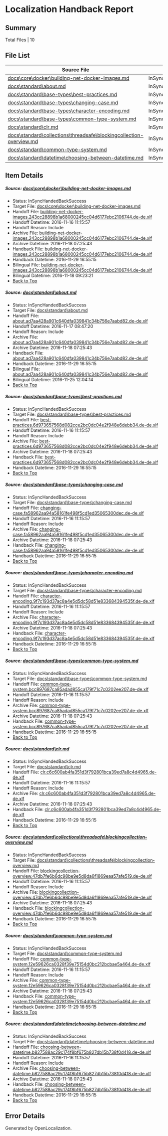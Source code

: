 # <a name='report-top'></a> Localization Handback Report

## Summary
 Total Files | 10

## File List
 Source File | Status | Details 
 ----------- | ------ | ------- 
 [docs\core\docker\building-net-docker-images.md](https://github.com/dotnet/docs/blob/1cb9e19ec9c9c0764244aeec5f62b812cbd91aef/docs/core/docker/building-net-docker-images.md) | InSyncHandedBackSuccess | [Details](#8cc784c267e9ca85ae110f8c92e0191f6fee659635)
 [docs\standard\about.md](https://github.com/dotnet/docs/blob/25ffe74610e938c23294654b35f095fb824d3068/docs/standard/about.md) | InSyncHandedBackSuccess | [Details](#f658a9f506c436d86282407d2cf40867f6717e4f3253)
 [docs\standard\base-types\best-practices.md](https://github.com/dotnet/docs/blob/b20713600d7c3ddc31be5885733a1e8910ede8c6/docs/standard/base-types/best-practices.md) | InSyncHandedBackSuccess | [Details](#d92549bf46f1c7a728bc6e2ac7cb1832511150843264)
 [docs\standard\base-types\changing-case.md](https://github.com/dotnet/docs/blob/fb00da6505c9edb6a49d2003ae9bcb8e74c11d6c/docs/standard/base-types/changing-case.md) | InSyncHandedBackSuccess | [Details](#f67c726b38657790deebb623dc44cb528fe404bc3265)
 [docs\standard\base-types\character-encoding.md](https://github.com/dotnet/docs/blob/b20713600d7c3ddc31be5885733a1e8910ede8c6/docs/standard/base-types/character-encoding.md) | InSyncHandedBackSuccess | [Details](#e72540726bdd1b3624064c7388e58d80320c58313267)
 [docs\standard\base-types\common-type-system.md](https://github.com/dotnet/docs/blob/b20713600d7c3ddc31be5885733a1e8910ede8c6/docs/standard/base-types/common-type-system.md) | InSyncHandedBackSuccess | [Details](#35098ce238af88229fddf2adc7cf762848781ebc3269)
 [docs\standard\clr.md](https://github.com/dotnet/docs/blob/bb50b160a685d494ba47b3ca583f6fc35fa3ef3e/docs/standard/clr.md) | InSyncHandedBackSuccess | [Details](#779b4bc43465833fa92e85d42156a232f390f7c23318)
 [docs\standard\collections\threadsafe\blockingcollection-overview.md](https://github.com/dotnet/docs/blob/e07788926a995b41571be276379ad9285747951d/docs/standard/collections/threadsafe/blockingcollection-overview.md) | InSyncHandedBackSuccess | [Details](#64a01b5e21e012dfaae07a02f5fb27932be9cf983325)
 [docs\standard\common-type-system.md](https://github.com/dotnet/docs/blob/9cf6022fc910bc5418c03c0fa81d9432d85be3b0/docs/standard/common-type-system.md) | InSyncHandedBackSuccess | [Details](#f655c141a0c86da7905091c138b7ec4324cad07a3335)
 [docs\standard\datetime\choosing-between-datetime.md](https://github.com/dotnet/docs/blob/c40c28da09e8a122b542463c197196c82c81dd19/docs/standard/datetime/choosing-between-datetime.md) | InSyncHandedBackSuccess | [Details](#f8a603bab32afd0b8e7d13c9c5755e3f14a9d2bd3338)

## Item Details
##### <a name='8cc784c267e9ca85ae110f8c92e0191f6fee659635'></a> Source: [docs\core\docker\building-net-docker-images.md](https://github.com/dotnet/docs/blob/1cb9e19ec9c9c0764244aeec5f62b812cbd91aef/docs/core/docker/building-net-docker-images.md)
* Status: InSyncHandedBackSuccess
* Target File: [docs\core\docker\building-net-docker-images.md](https://github.com/dotnet/docs.de-de/blob/9a01fe96273332d6d0336f7a9c1c7ff67394f48e/docs/core/docker/building-net-docker-images.md)
* Handoff File: [building-net-docker-images.243cc28898b1a68000245cc04d6177ebc2106744.de-de.xlf](https://github.com/dotnet/docs.handoff/blob/dab63646e3a29d8a7a883198cd4a9159618c1eb4/ol-handoff/dotnet/docs.de-de/master/ht-p1/building-net-docker-images.243cc28898b1a68000245cc04d6177ebc2106744.de-de.xlf)
* Handoff Datetime: 2016-11-16 11:15:57
* Handoff Reason: Include
* Archive File: [building-net-docker-images.243cc28898b1a68000245cc04d6177ebc2106744.de-de.xlf](https://github.com/dotnet/docs.handoff/blob/9863d9b09ca5b3e2afe806da809e3c9a2fcc77f7/ol-archive/dotnet/docs.de-de/master/ht-p1/building-net-docker-images.243cc28898b1a68000245cc04d6177ebc2106744.de-de.xlf)
* Archive Datetime: 2016-11-18 07:25:43
* Handback File: [building-net-docker-images.243cc28898b1a68000245cc04d6177ebc2106744.de-de.xlf](https://github.com/dotnet/docs.handback/blob/8a59252a8331289ef7c048ab77d4291b11bd38d8/ol-handback/dotnet/docs.de-de/master/ht-p1/building-net-docker-images.243cc28898b1a68000245cc04d6177ebc2106744.de-de.xlf)
* Handback Datetime: 2016-11-29 16:55:15
* Bilingual File: [building-net-docker-images.243cc28898b1a68000245cc04d6177ebc2106744.de-de.xlf](https://github.com/dotnet/docs.handback/blob/8db37f865600ed254504f939f49ed9b022550c7b/ol-handback/dotnet/docs.de-de/master/ht-p1/building-net-docker-images.243cc28898b1a68000245cc04d6177ebc2106744.de-de.xlf)
* Bilingual Datetime: 2016-11-18 09:23:21
* [Back to Top](#report-top)

##### <a name='f658a9f506c436d86282407d2cf40867f6717e4f3253'></a> Source: [docs\standard\about.md](https://github.com/dotnet/docs/blob/25ffe74610e938c23294654b35f095fb824d3068/docs/standard/about.md)
* Status: InSyncHandedBackSuccess
* Target File: [docs\standard\about.md](https://github.com/dotnet/docs.de-de/blob/9a01fe96273332d6d0336f7a9c1c7ff67394f48e/docs/standard/about.md)
* Handoff File: [about.ad7aa428a901c640dfa039841c34b756e7aabd82.de-de.xlf](https://github.com/dotnet/docs.handoff/blob/6e4264bac5c9776f1f04ea8336cf5e31aa372ce9/ol-handoff/dotnet/docs.de-de/master/ht-p2/about.ad7aa428a901c640dfa039841c34b756e7aabd82.de-de.xlf)
* Handoff Datetime: 2016-11-17 08:47:20
* Handoff Reason: Include
* Archive File: [about.ad7aa428a901c640dfa039841c34b756e7aabd82.de-de.xlf](https://github.com/dotnet/docs.handoff/blob/9863d9b09ca5b3e2afe806da809e3c9a2fcc77f7/ol-archive/dotnet/docs.de-de/master/ht-p2/about.ad7aa428a901c640dfa039841c34b756e7aabd82.de-de.xlf)
* Archive Datetime: 2016-11-18 07:25:43
* Handback File: [about.ad7aa428a901c640dfa039841c34b756e7aabd82.de-de.xlf](https://github.com/dotnet/docs.handback/blob/8a59252a8331289ef7c048ab77d4291b11bd38d8/ol-handback/dotnet/docs.de-de/master/ht-p2/about.ad7aa428a901c640dfa039841c34b756e7aabd82.de-de.xlf)
* Handback Datetime: 2016-11-29 16:55:15
* Bilingual File: [about.ad7aa428a901c640dfa039841c34b756e7aabd82.de-de.xlf](https://github.com/dotnet/docs.handback/blob/98af861005da84cc252aa84db3e1e1f3a8f30438/ol-handback/dotnet/docs.de-de/master/ht-p2/about.ad7aa428a901c640dfa039841c34b756e7aabd82.de-de.xlf)
* Bilingual Datetime: 2016-11-25 12:04:14
* [Back to Top](#report-top)

##### <a name='d92549bf46f1c7a728bc6e2ac7cb1832511150843264'></a> Source: [docs\standard\base-types\best-practices.md](https://github.com/dotnet/docs/blob/b20713600d7c3ddc31be5885733a1e8910ede8c6/docs/standard/base-types/best-practices.md)
* Status: InSyncHandedBackSuccess
* Target File: [docs\standard\base-types\best-practices.md](https://github.com/dotnet/docs.de-de/blob/9a01fe96273332d6d0336f7a9c1c7ff67394f48e/docs/standard/base-types/best-practices.md)
* Handoff File: [best-practices.6d973657568d082cce2bc0dc04e2f948e6debb34.de-de.xlf](https://github.com/dotnet/docs.handoff/blob/dab63646e3a29d8a7a883198cd4a9159618c1eb4/ol-handoff/dotnet/docs.de-de/master/ht-p2/best-practices.6d973657568d082cce2bc0dc04e2f948e6debb34.de-de.xlf)
* Handoff Datetime: 2016-11-16 11:15:57
* Handoff Reason: Include
* Archive File: [best-practices.6d973657568d082cce2bc0dc04e2f948e6debb34.de-de.xlf](https://github.com/dotnet/docs.handoff/blob/9863d9b09ca5b3e2afe806da809e3c9a2fcc77f7/ol-archive/dotnet/docs.de-de/master/ht-p2/best-practices.6d973657568d082cce2bc0dc04e2f948e6debb34.de-de.xlf)
* Archive Datetime: 2016-11-18 07:25:43
* Handback File: [best-practices.6d973657568d082cce2bc0dc04e2f948e6debb34.de-de.xlf](https://github.com/dotnet/docs.handback/blob/8a59252a8331289ef7c048ab77d4291b11bd38d8/ol-handback/dotnet/docs.de-de/master/ht-p2/best-practices.6d973657568d082cce2bc0dc04e2f948e6debb34.de-de.xlf)
* Handback Datetime: 2016-11-29 16:55:15
* [Back to Top](#report-top)

##### <a name='f67c726b38657790deebb623dc44cb528fe404bc3265'></a> Source: [docs\standard\base-types\changing-case.md](https://github.com/dotnet/docs/blob/fb00da6505c9edb6a49d2003ae9bcb8e74c11d6c/docs/standard/base-types/changing-case.md)
* Status: InSyncHandedBackSuccess
* Target File: [docs\standard\base-types\changing-case.md](https://github.com/dotnet/docs.de-de/blob/9a01fe96273332d6d0336f7a9c1c7ff67394f48e/docs/standard/base-types/changing-case.md)
* Handoff File: [changing-case.fa58962aa94a58161fe498f5cd1ed35065300dec.de-de.xlf](https://github.com/dotnet/docs.handoff/blob/dab63646e3a29d8a7a883198cd4a9159618c1eb4/ol-handoff/dotnet/docs.de-de/master/ht-p2/changing-case.fa58962aa94a58161fe498f5cd1ed35065300dec.de-de.xlf)
* Handoff Datetime: 2016-11-16 11:15:57
* Handoff Reason: Include
* Archive File: [changing-case.fa58962aa94a58161fe498f5cd1ed35065300dec.de-de.xlf](https://github.com/dotnet/docs.handoff/blob/9863d9b09ca5b3e2afe806da809e3c9a2fcc77f7/ol-archive/dotnet/docs.de-de/master/ht-p2/changing-case.fa58962aa94a58161fe498f5cd1ed35065300dec.de-de.xlf)
* Archive Datetime: 2016-11-18 07:25:43
* Handback File: [changing-case.fa58962aa94a58161fe498f5cd1ed35065300dec.de-de.xlf](https://github.com/dotnet/docs.handback/blob/8a59252a8331289ef7c048ab77d4291b11bd38d8/ol-handback/dotnet/docs.de-de/master/ht-p2/changing-case.fa58962aa94a58161fe498f5cd1ed35065300dec.de-de.xlf)
* Handback Datetime: 2016-11-29 16:55:15
* [Back to Top](#report-top)

##### <a name='e72540726bdd1b3624064c7388e58d80320c58313267'></a> Source: [docs\standard\base-types\character-encoding.md](https://github.com/dotnet/docs/blob/b20713600d7c3ddc31be5885733a1e8910ede8c6/docs/standard/base-types/character-encoding.md)
* Status: InSyncHandedBackSuccess
* Target File: [docs\standard\base-types\character-encoding.md](https://github.com/dotnet/docs.de-de/blob/9a01fe96273332d6d0336f7a9c1c7ff67394f48e/docs/standard/base-types/character-encoding.md)
* Handoff File: [character-encoding.9f7c193d37ac8a4e5d5dc58d51e833684394535f.de-de.xlf](https://github.com/dotnet/docs.handoff/blob/dab63646e3a29d8a7a883198cd4a9159618c1eb4/ol-handoff/dotnet/docs.de-de/master/ht-p2/character-encoding.9f7c193d37ac8a4e5d5dc58d51e833684394535f.de-de.xlf)
* Handoff Datetime: 2016-11-16 11:15:57
* Handoff Reason: Include
* Archive File: [character-encoding.9f7c193d37ac8a4e5d5dc58d51e833684394535f.de-de.xlf](https://github.com/dotnet/docs.handoff/blob/9863d9b09ca5b3e2afe806da809e3c9a2fcc77f7/ol-archive/dotnet/docs.de-de/master/ht-p2/character-encoding.9f7c193d37ac8a4e5d5dc58d51e833684394535f.de-de.xlf)
* Archive Datetime: 2016-11-18 07:25:43
* Handback File: [character-encoding.9f7c193d37ac8a4e5d5dc58d51e833684394535f.de-de.xlf](https://github.com/dotnet/docs.handback/blob/8a59252a8331289ef7c048ab77d4291b11bd38d8/ol-handback/dotnet/docs.de-de/master/ht-p2/character-encoding.9f7c193d37ac8a4e5d5dc58d51e833684394535f.de-de.xlf)
* Handback Datetime: 2016-11-29 16:55:15
* [Back to Top](#report-top)

##### <a name='35098ce238af88229fddf2adc7cf762848781ebc3269'></a> Source: [docs\standard\base-types\common-type-system.md](https://github.com/dotnet/docs/blob/b20713600d7c3ddc31be5885733a1e8910ede8c6/docs/standard/base-types/common-type-system.md)
* Status: InSyncHandedBackSuccess
* Target File: [docs\standard\base-types\common-type-system.md](https://github.com/dotnet/docs.de-de/blob/9a01fe96273332d6d0336f7a9c1c7ff67394f48e/docs/standard/base-types/common-type-system.md)
* Handoff File: [common-type-system.bcc897687ca85adad855ca179f71c7c0202ee207.de-de.xlf](https://github.com/dotnet/docs.handoff/blob/dab63646e3a29d8a7a883198cd4a9159618c1eb4/ol-handoff/dotnet/docs.de-de/master/ht-p2/common-type-system.bcc897687ca85adad855ca179f71c7c0202ee207.de-de.xlf)
* Handoff Datetime: 2016-11-16 11:15:57
* Handoff Reason: Include
* Archive File: [common-type-system.bcc897687ca85adad855ca179f71c7c0202ee207.de-de.xlf](https://github.com/dotnet/docs.handoff/blob/9863d9b09ca5b3e2afe806da809e3c9a2fcc77f7/ol-archive/dotnet/docs.de-de/master/ht-p2/common-type-system.bcc897687ca85adad855ca179f71c7c0202ee207.de-de.xlf)
* Archive Datetime: 2016-11-18 07:25:43
* Handback File: [common-type-system.bcc897687ca85adad855ca179f71c7c0202ee207.de-de.xlf](https://github.com/dotnet/docs.handback/blob/8a59252a8331289ef7c048ab77d4291b11bd38d8/ol-handback/dotnet/docs.de-de/master/ht-p2/common-type-system.bcc897687ca85adad855ca179f71c7c0202ee207.de-de.xlf)
* Handback Datetime: 2016-11-29 16:55:15
* [Back to Top](#report-top)

##### <a name='779b4bc43465833fa92e85d42156a232f390f7c23318'></a> Source: [docs\standard\clr.md](https://github.com/dotnet/docs/blob/bb50b160a685d494ba47b3ca583f6fc35fa3ef3e/docs/standard/clr.md)
* Status: InSyncHandedBackSuccess
* Target File: [docs\standard\clr.md](https://github.com/dotnet/docs.de-de/blob/9a01fe96273332d6d0336f7a9c1c7ff67394f48e/docs/standard/clr.md)
* Handoff File: [clr.c6c600ab4fa351d3f792801bca39ed7a8c4d4965.de-de.xlf](https://github.com/dotnet/docs.handoff/blob/dab63646e3a29d8a7a883198cd4a9159618c1eb4/ol-handoff/dotnet/docs.de-de/master/ht-p2/clr.c6c600ab4fa351d3f792801bca39ed7a8c4d4965.de-de.xlf)
* Handoff Datetime: 2016-11-16 11:15:57
* Handoff Reason: Include
* Archive File: [clr.c6c600ab4fa351d3f792801bca39ed7a8c4d4965.de-de.xlf](https://github.com/dotnet/docs.handoff/blob/9863d9b09ca5b3e2afe806da809e3c9a2fcc77f7/ol-archive/dotnet/docs.de-de/master/ht-p2/clr.c6c600ab4fa351d3f792801bca39ed7a8c4d4965.de-de.xlf)
* Archive Datetime: 2016-11-18 07:25:43
* Handback File: [clr.c6c600ab4fa351d3f792801bca39ed7a8c4d4965.de-de.xlf](https://github.com/dotnet/docs.handback/blob/8a59252a8331289ef7c048ab77d4291b11bd38d8/ol-handback/dotnet/docs.de-de/master/ht-p2/clr.c6c600ab4fa351d3f792801bca39ed7a8c4d4965.de-de.xlf)
* Handback Datetime: 2016-11-29 16:55:15
* [Back to Top](#report-top)

##### <a name='64a01b5e21e012dfaae07a02f5fb27932be9cf983325'></a> Source: [docs\standard\collections\threadsafe\blockingcollection-overview.md](https://github.com/dotnet/docs/blob/e07788926a995b41571be276379ad9285747951d/docs/standard/collections/threadsafe/blockingcollection-overview.md)
* Status: InSyncHandedBackSuccess
* Target File: [docs\standard\collections\threadsafe\blockingcollection-overview.md](https://github.com/dotnet/docs.de-de/blob/9a01fe96273332d6d0336f7a9c1c7ff67394f48e/docs/standard/collections/threadsafe/blockingcollection-overview.md)
* Handoff File: [blockingcollection-overview.47db7fe6b6dc98be9e5d8da6f1869eaa57afe519.de-de.xlf](https://github.com/dotnet/docs.handoff/blob/dab63646e3a29d8a7a883198cd4a9159618c1eb4/ol-handoff/dotnet/docs.de-de/master/ht-p2/blockingcollection-overview.47db7fe6b6dc98be9e5d8da6f1869eaa57afe519.de-de.xlf)
* Handoff Datetime: 2016-11-16 11:15:57
* Handoff Reason: Include
* Archive File: [blockingcollection-overview.47db7fe6b6dc98be9e5d8da6f1869eaa57afe519.de-de.xlf](https://github.com/dotnet/docs.handoff/blob/9863d9b09ca5b3e2afe806da809e3c9a2fcc77f7/ol-archive/dotnet/docs.de-de/master/ht-p2/blockingcollection-overview.47db7fe6b6dc98be9e5d8da6f1869eaa57afe519.de-de.xlf)
* Archive Datetime: 2016-11-18 07:25:43
* Handback File: [blockingcollection-overview.47db7fe6b6dc98be9e5d8da6f1869eaa57afe519.de-de.xlf](https://github.com/dotnet/docs.handback/blob/8a59252a8331289ef7c048ab77d4291b11bd38d8/ol-handback/dotnet/docs.de-de/master/ht-p2/blockingcollection-overview.47db7fe6b6dc98be9e5d8da6f1869eaa57afe519.de-de.xlf)
* Handback Datetime: 2016-11-29 16:55:15
* [Back to Top](#report-top)

##### <a name='f655c141a0c86da7905091c138b7ec4324cad07a3335'></a> Source: [docs\standard\common-type-system.md](https://github.com/dotnet/docs/blob/9cf6022fc910bc5418c03c0fa81d9432d85be3b0/docs/standard/common-type-system.md)
* Status: InSyncHandedBackSuccess
* Target File: [docs\standard\common-type-system.md](https://github.com/dotnet/docs.de-de/blob/9a01fe96273332d6d0336f7a9c1c7ff67394f48e/docs/standard/common-type-system.md)
* Handoff File: [common-type-system.12e59626ca0328f39e75154d0bc212bcbae5a464.de-de.xlf](https://github.com/dotnet/docs.handoff/blob/dab63646e3a29d8a7a883198cd4a9159618c1eb4/ol-handoff/dotnet/docs.de-de/master/ht-p2/common-type-system.12e59626ca0328f39e75154d0bc212bcbae5a464.de-de.xlf)
* Handoff Datetime: 2016-11-16 11:15:57
* Handoff Reason: Include
* Archive File: [common-type-system.12e59626ca0328f39e75154d0bc212bcbae5a464.de-de.xlf](https://github.com/dotnet/docs.handoff/blob/9863d9b09ca5b3e2afe806da809e3c9a2fcc77f7/ol-archive/dotnet/docs.de-de/master/ht-p2/common-type-system.12e59626ca0328f39e75154d0bc212bcbae5a464.de-de.xlf)
* Archive Datetime: 2016-11-18 07:25:43
* Handback File: [common-type-system.12e59626ca0328f39e75154d0bc212bcbae5a464.de-de.xlf](https://github.com/dotnet/docs.handback/blob/8a59252a8331289ef7c048ab77d4291b11bd38d8/ol-handback/dotnet/docs.de-de/master/ht-p2/common-type-system.12e59626ca0328f39e75154d0bc212bcbae5a464.de-de.xlf)
* Handback Datetime: 2016-11-29 16:55:15
* [Back to Top](#report-top)

##### <a name='f8a603bab32afd0b8e7d13c9c5755e3f14a9d2bd3338'></a> Source: [docs\standard\datetime\choosing-between-datetime.md](https://github.com/dotnet/docs/blob/c40c28da09e8a122b542463c197196c82c81dd19/docs/standard/datetime/choosing-between-datetime.md)
* Status: InSyncHandedBackSuccess
* Target File: [docs\standard\datetime\choosing-between-datetime.md](https://github.com/dotnet/docs.de-de/blob/9a01fe96273332d6d0336f7a9c1c7ff67394f48e/docs/standard/datetime/choosing-between-datetime.md)
* Handoff File: [choosing-between-datetime.b827588ac29c174f8bf675b827db15b738f0d418.de-de.xlf](https://github.com/dotnet/docs.handoff/blob/dab63646e3a29d8a7a883198cd4a9159618c1eb4/ol-handoff/dotnet/docs.de-de/master/ht-p2/choosing-between-datetime.b827588ac29c174f8bf675b827db15b738f0d418.de-de.xlf)
* Handoff Datetime: 2016-11-16 11:15:57
* Handoff Reason: Include
* Archive File: [choosing-between-datetime.b827588ac29c174f8bf675b827db15b738f0d418.de-de.xlf](https://github.com/dotnet/docs.handoff/blob/9863d9b09ca5b3e2afe806da809e3c9a2fcc77f7/ol-archive/dotnet/docs.de-de/master/ht-p2/choosing-between-datetime.b827588ac29c174f8bf675b827db15b738f0d418.de-de.xlf)
* Archive Datetime: 2016-11-18 07:25:43
* Handback File: [choosing-between-datetime.b827588ac29c174f8bf675b827db15b738f0d418.de-de.xlf](https://github.com/dotnet/docs.handback/blob/8a59252a8331289ef7c048ab77d4291b11bd38d8/ol-handback/dotnet/docs.de-de/master/ht-p2/choosing-between-datetime.b827588ac29c174f8bf675b827db15b738f0d418.de-de.xlf)
* Handback Datetime: 2016-11-29 16:55:15
* [Back to Top](#report-top)


## Error Details

Generated by OpenLocalization.
